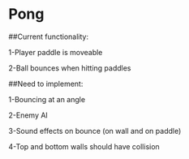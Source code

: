 # Pong

##Current functionality:

1-Player paddle is moveable

2-Ball bounces when hitting paddles

##Need to implement:

1-Bouncing at an angle

2-Enemy AI

3-Sound effects on bounce (on wall and on paddle)

4-Top and bottom walls should have collision
